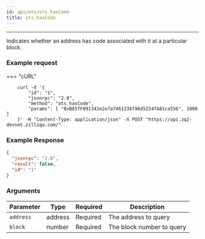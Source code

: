 ```yaml
---
id: api/ots/ots_hasCode
title: ots_hasCode
---
```


---

Indicates whether an address has code associated with it at a particular block.

### Example request

=== "cURL"

```shell
    curl -d '{
        "id": "1",
        "jsonrpc": "2.0",
        "method": "ots_hasCode",
        "params": [ "0xB85fF091342e2e7a7461238796d5224fA81ca556", 1000 ]
    }' -H "Content-Type: application/json" -X POST "https://api.zq2-devnet.zilliqa.com/"
```

### Example Response

```json
{
  "jsonrpc": "2.0",
  "result": false,
  "id": "1"
}
```

### Arguments

| Parameter | Type    | Required | Description               |
| --------- | ------- | -------- | ------------------------- |
| `address` | address | Required | The address to query      |
| `block`   | number  | Required | The block number to query |
